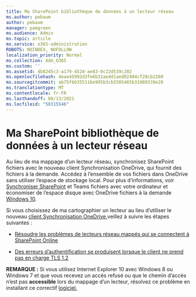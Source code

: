 ```yaml
---
title: Ma SharePoint bibliothèque de données à un lecteur réseau
ms.author: pebaum
author: pebaum
manager: pamgreen
ms.audience: Admin
ms.topic: article
ms.service: o365-administration
ROBOTS: NOINDEX, NOFOLLOW
localization_priority: Normal
ms.collection: Adm_O365
ms.custom: ''
ms.assetid: 4b8245c3-a179-4524-ae83-0c22d539c202
ms.openlocfilehash: 4eae45992d3fe6b31ae4d1aed02484cf20cb2260
ms.sourcegitcommit: ab75f66355116e995b3cb5505465b31989339e28
ms.translationtype: MT
ms.contentlocale: fr-FR
ms.lasthandoff: 08/13/2021
ms.locfileid: "58315546"
---
```

# <a name="map-a-sharepoint-library-to-a-network-drive"></a>Ma SharePoint bibliothèque de données à un lecteur réseau

Au lieu de ma mappage d’un lecteur réseau, synchronisez SharePoint fichiers avec le nouveau client Synchronisation OneDrive, qui fournit des fichiers à la demande. Accédez à l’ensemble de vos fichiers dans OneDrive sans utiliser l’espace de stockage local. Pour plus d’informations, voir [Synchroniser SharePoint](https://support.microsoft.com/office/sync-sharepoint-and-teams-files-with-your-computer-6de9ede8-5b6e-4503-80b2-6190f3354a88) et Teams fichiers avec votre ordinateur et économiser de l’espace disque avec OneDrive fichiers à la demande [Windows 10](https://support.microsoft.com/office/save-disk-space-with-onedrive-files-on-demand-for-windows-10-0e6860d3-d9f3-4971-b321-7092438fb38e).

Si vous choisissez de ma cartographier un lecteur au lieu d’utiliser le nouveau [client Synchronisation OneDrive,](https://support.microsoft.com/office/sync-sharepoint-and-teams-files-with-your-computer-6de9ede8-5b6e-4503-80b2-6190f3354a88)veillez à suivre les étapes suivantes :

- [Résoudre les problèmes de lecteurs réseau mappés qui se connectent à SharePoint Online](https://docs.microsoft.com/sharepoint/support/administration/troubleshoot-mapped-network-drives)

- [Des erreurs d’authentification se produisent lorsque le client ne prend pas en charge TLS 1.2](https://docs.microsoft.com/sharepoint/troubleshoot/administration/authentication-errors-tls12-support#network-drive-mapped-to-a-sharepoint-library)  

**REMARQUE :** Si vous utilisez Internet Explorer 10 avec Windows 8 ou Windows 7 et  que vous recevez un accès refusé ou que le chemin d’accès n’est pas **accessible** lors du mappage d’un lecteur, résolvez ce problème en installant ce correctif [logiciel.](https://support.microsoft.com/topic/error-when-you-open-a-sharepoint-document-library-in-windows-explorer-or-map-a-network-drive-to-the-library-after-you-install-internet-explorer-10-96e640ba-059f-9b09-bb91-2a0319ee8b1d)